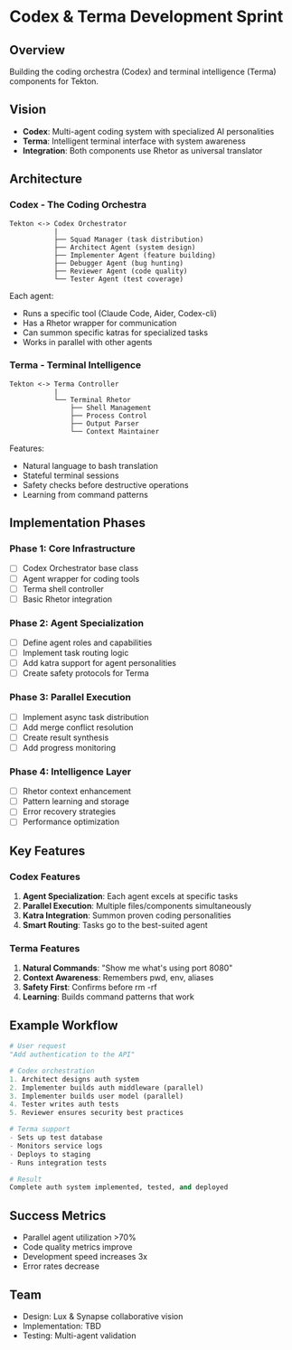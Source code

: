 # Codex & Terma Development Sprint

## Overview
Building the coding orchestra (Codex) and terminal intelligence (Terma) components for Tekton.

## Vision
- **Codex**: Multi-agent coding system with specialized AI personalities
- **Terma**: Intelligent terminal interface with system awareness
- **Integration**: Both components use Rhetor as universal translator

## Architecture

### Codex - The Coding Orchestra
```
Tekton <-> Codex Orchestrator
           |
           ├── Squad Manager (task distribution)
           ├── Architect Agent (system design)
           ├── Implementer Agent (feature building)
           ├── Debugger Agent (bug hunting)
           ├── Reviewer Agent (code quality)
           └── Tester Agent (test coverage)
```

Each agent:
- Runs a specific tool (Claude Code, Aider, Codex-cli)
- Has a Rhetor wrapper for communication
- Can summon specific katras for specialized tasks
- Works in parallel with other agents

### Terma - Terminal Intelligence
```
Tekton <-> Terma Controller
           |
           └── Terminal Rhetor
               ├── Shell Management
               ├── Process Control
               ├── Output Parser
               └── Context Maintainer
```

Features:
- Natural language to bash translation
- Stateful terminal sessions
- Safety checks before destructive operations
- Learning from command patterns

## Implementation Phases

### Phase 1: Core Infrastructure
- [ ] Codex Orchestrator base class
- [ ] Agent wrapper for coding tools
- [ ] Terma shell controller
- [ ] Basic Rhetor integration

### Phase 2: Agent Specialization
- [ ] Define agent roles and capabilities
- [ ] Implement task routing logic
- [ ] Add katra support for agent personalities
- [ ] Create safety protocols for Terma

### Phase 3: Parallel Execution
- [ ] Implement async task distribution
- [ ] Add merge conflict resolution
- [ ] Create result synthesis
- [ ] Add progress monitoring

### Phase 4: Intelligence Layer
- [ ] Rhetor context enhancement
- [ ] Pattern learning and storage
- [ ] Error recovery strategies
- [ ] Performance optimization

## Key Features

### Codex Features
1. **Agent Specialization**: Each agent excels at specific tasks
2. **Parallel Execution**: Multiple files/components simultaneously
3. **Katra Integration**: Summon proven coding personalities
4. **Smart Routing**: Tasks go to the best-suited agent

### Terma Features
1. **Natural Commands**: "Show me what's using port 8080"
2. **Context Awareness**: Remembers pwd, env, aliases
3. **Safety First**: Confirms before rm -rf
4. **Learning**: Builds command patterns that work

## Example Workflow

```python
# User request
"Add authentication to the API"

# Codex orchestration
1. Architect designs auth system
2. Implementer builds auth middleware (parallel)
3. Implementer builds user model (parallel)
4. Tester writes auth tests
5. Reviewer ensures security best practices

# Terma support
- Sets up test database
- Monitors service logs
- Deploys to staging
- Runs integration tests

# Result
Complete auth system implemented, tested, and deployed
```

## Success Metrics
- Parallel agent utilization >70%
- Code quality metrics improve
- Development speed increases 3x
- Error rates decrease

## Team
- Design: Lux & Synapse collaborative vision
- Implementation: TBD
- Testing: Multi-agent validation